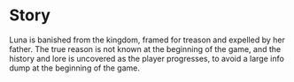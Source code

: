 # Story

Luna is banished from the kingdom, framed for treason and expelled by her father.
The true reason is not known at the beginning of the game, and the history and lore is
uncovered as the player progresses, to avoid a large info dump at the beginning of the game.
